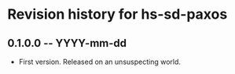 # Revision history for hs-sd-paxos

## 0.1.0.0 -- YYYY-mm-dd

* First version. Released on an unsuspecting world.
